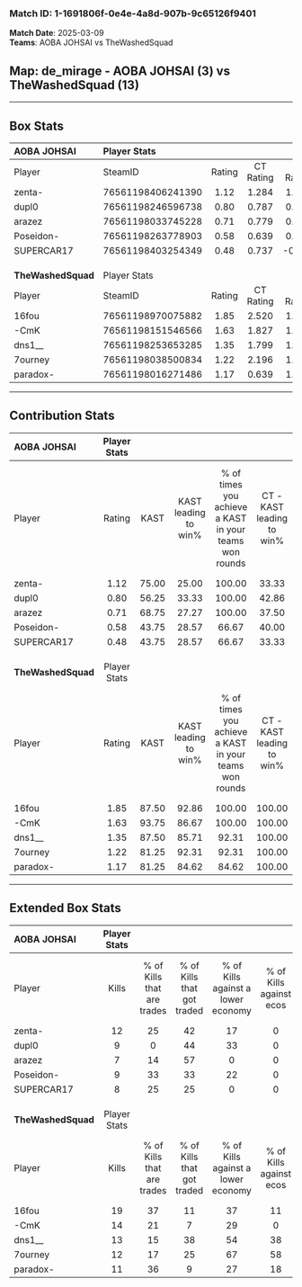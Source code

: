 ### Match ID: 1-1691806f-0e4e-4a8d-907b-9c65126f9401  
**Match Date**: 2025-03-09  
**Teams**: AOBA JOHSAI vs TheWashedSquad  

## **Map**: de_mirage - AOBA JOHSAI (3) vs TheWashedSquad (13)  
---  

## Box Stats  

| **AOBA JOHSAI**    | Player Stats      |        |           |          |       |       |       |         |        |      |     |
| :- | :- | :-: | :-: | :-: | :-: | :-: | :-: | :-: | :-: | :-: | :-: |
| Player             | SteamID           | Rating | CT Rating | T Rating | KAST  |  ADR  | Kills | Assists | Deaths | K/D  | HS% |
| zenta-             | 76561198406241390 |  1.12  |   1.284   |  1.212   | 75.00 | 94.1  |  12   |    4    |   14   | 0.86 | 50  |
| dupl0              | 76561198246596738 |  0.80  |   0.787   |  0.981   | 56.25 | 78.8  |   9   |    4    |   13   | 0.69 | 77  |
| arazez             | 76561198033745228 |  0.71  |   0.779   |  0.905   | 68.75 | 56.8  |   7   |    3    |   13   | 0.54 | 14  |
| Poseidon-          | 76561198263778903 |  0.58  |   0.639   |  0.684   | 43.75 | 63.7  |   9   |    2    |   15   | 0.60 | 33  |
| SUPERCAR17         | 76561198403254349 |  0.48  |   0.737   |  -0.145  | 43.75 | 51.1  |   8   |    1    |   15   | 0.53 | 50  |
|                    |                   |        |           |          |       |       |       |         |        |      |     |
|                    |                   |        |           |          |       |       |       |         |        |      |     |
|                    |                   |        |           |          |       |       |       |         |        |      |     |
| **TheWashedSquad** | Player Stats      |        |           |          |       |       |       |         |        |      |     |
| Player             | SteamID           | Rating | CT Rating | T Rating | KAST  |  ADR  | Kills | Assists | Deaths | K/D  | HS% |
| 16fou              | 76561198970075882 |  1.85  |   2.520   |  1.778   | 87.50 | 99.2  |  19   |    1    |   6    | 3.17 | 36  |
| -CmK               | 76561198151546566 |  1.63  |   1.827   |  1.648   | 93.75 | 112.3 |  14   |    5    |   8    | 1.75 | 50  |
| dns1__             | 76561198253653285 |  1.35  |   1.799   |  1.513   | 87.50 | 93.4  |  13   |    8    |   12   | 1.08 | 76  |
| 7ourney            | 76561198038500834 |  1.22  |   2.196   |  1.123   | 81.25 | 73.7  |  12   |    3    |   10   | 1.20 | 50  |
| paradox-           | 76561198016271486 |  1.17  |   0.639   |  1.478   | 81.25 | 71.1  |  11   |    4    |   10   | 1.10 | 36  |
---  

## Contribution Stats  

| **AOBA JOHSAI**    | Player Stats |       |                      |                                                        |                           |                                                             |                          |                                                            |
| :- | :-: | :-: | :-: | :-: | :-: | :-: | :-: | :-: |
| Player             |    Rating    | KAST  | KAST leading to win% | % of times you achieve a KAST in your teams won rounds | CT - KAST leading to win% | CT - % of times you achieve a KAST in your teams won rounds | T - KAST leading to win% | T - % of times you achieve a KAST in your teams won rounds |
| zenta-             |     1.12     | 75.00 |        25.00         |                         100.00                         |           33.33           |                           100.00                            |           0.00           |                            0.00                            |
| dupl0              |     0.80     | 56.25 |        33.33         |                         100.00                         |           42.86           |                           100.00                            |           0.00           |                            0.00                            |
| arazez             |     0.71     | 68.75 |        27.27         |                         100.00                         |           37.50           |                           100.00                            |           0.00           |                            0.00                            |
| Poseidon-          |     0.58     | 43.75 |        28.57         |                         66.67                          |           40.00           |                            66.67                            |           0.00           |                            0.00                            |
| SUPERCAR17         |     0.48     | 43.75 |        28.57         |                         66.67                          |           33.33           |                            66.67                            |           0.00           |                            0.00                            |
|                    |              |       |                      |                                                        |                           |                                                             |                          |                                                            |
|                    |              |       |                      |                                                        |                           |                                                             |                          |                                                            |
|                    |              |       |                      |                                                        |                           |                                                             |                          |                                                            |
| **TheWashedSquad** | Player Stats |       |                      |                                                        |                           |                                                             |                          |                                                            |
| Player             |    Rating    | KAST  | KAST leading to win% | % of times you achieve a KAST in your teams won rounds | CT - KAST leading to win% | CT - % of times you achieve a KAST in your teams won rounds | T - KAST leading to win% | T - % of times you achieve a KAST in your teams won rounds |
| 16fou              |     1.85     | 87.50 |        92.86         |                         100.00                         |          100.00           |                           100.00                            |          90.00           |                           100.00                           |
| -CmK               |     1.63     | 93.75 |        86.67         |                         100.00                         |          100.00           |                           100.00                            |          81.82           |                           100.00                           |
| dns1__             |     1.35     | 87.50 |        85.71         |                         92.31                          |          100.00           |                           100.00                            |          80.00           |                           88.89                            |
| 7ourney            |     1.22     | 81.25 |        92.31         |                         92.31                          |          100.00           |                           100.00                            |          88.89           |                           88.89                            |
| paradox-           |     1.17     | 81.25 |        84.62         |                         84.62                          |          100.00           |                            75.00                            |          80.00           |                           88.89                            |
---  

## Extended Box Stats  

| **AOBA JOHSAI**    | Player Stats |                            |                            |                                    |                         |                              |                                 |        |                             |                                     |                          |                               |                            |
| :- | :-: | :-: | :-: | :-: | :-: | :-: | :-: | :-: | :-: | :-: | :-: | :-: | :-: |
| Player             |    Kills     | % of Kills that are trades | % of Kills that got traded | % of Kills against a lower economy | % of Kills against ecos | % of Kills that are flawless | % of Kills that are close duels | Deaths | % of Deaths that get traded | % of Deaths against a lower economy | % of Deaths against ecos | % of Deaths that are flawless | % of Deaths that are close |
| zenta-             |      12      |             25             |             42             |                 17                 |            0            |              58              |                0                |   14   |             29              |                 14                  |            0             |              50               |             7              |
| dupl0              |      9       |             0              |             44             |                 33                 |            0            |              67              |                0                |   13   |             15              |                 15                  |            0             |              62               |             15             |
| arazez             |      7       |             14             |             57             |                 0                  |            0            |              57              |                0                |   13   |             23              |                 15                  |            0             |              69               |             0              |
| Poseidon-          |      9       |             33             |             33             |                 22                 |            0            |              56              |                0                |   15   |             13              |                 13                  |            0             |              53               |             0              |
| SUPERCAR17         |      8       |             25             |             25             |                 0                  |            0            |              63              |               13                |   15   |              7              |                 13                  |            0             |              67               |             7              |
|                    |              |                            |                            |                                    |                         |                              |                                 |        |                             |                                     |                          |                               |                            |
|                    |              |                            |                            |                                    |                         |                              |                                 |        |                             |                                     |                          |                               |                            |
|                    |              |                            |                            |                                    |                         |                              |                                 |        |                             |                                     |                          |                               |                            |
| **TheWashedSquad** | Player Stats |                            |                            |                                    |                         |                              |                                 |        |                             |                                     |                          |                               |                            |
| Player             |    Kills     | % of Kills that are trades | % of Kills that got traded | % of Kills against a lower economy | % of Kills against ecos | % of Kills that are flawless | % of Kills that are close duels | Deaths | % of Deaths that get traded | % of Deaths against a lower economy | % of Deaths against ecos | % of Deaths that are flawless | % of Deaths that are close |
| 16fou              |      19      |             37             |             11             |                 37                 |           11            |              68              |                0                |   6    |             17              |                 17                  |            0             |              50               |             0              |
| -CmK               |      14      |             21             |             7              |                 29                 |            0            |              71              |                0                |   8    |             25              |                 25                  |            0             |              38               |             0              |
| dns1__             |      13      |             15             |             38             |                 54                 |           38            |              54              |               15                |   12   |             58              |                 50                  |            25            |              67               |             0              |
| 7ourney            |      12      |             17             |             25             |                 67                 |           58            |              50              |                8                |   10   |             50              |                 30                  |            0             |              80               |             0              |
| paradox-           |      11      |             36             |             9              |                 27                 |           18            |              55              |                9                |   10   |             30              |                 30                  |            0             |              70               |             10             |
